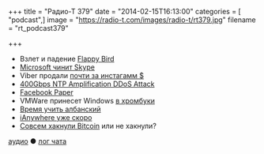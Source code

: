 +++
title = "Радио-Т 379"
date = "2014-02-15T16:13:00"
categories = [ "podcast",]
image = "https://radio-t.com/images/radio-t/rt379.jpg"
filename = "rt_podcast379"

+++

* Взлет и падение [Flappy Bird](http://www.wired.co.uk/news/archive/2014-02/13/flappy-bird)
* [Microsoft чинит Skype](http://www.theverge.com/2014/2/13/5407762/skype-message-sync-fixes-features)
* Viber  продали [почти за инстагамм $](http://recode.net/2014/02/13/rakuten-buys-messaging-company-viber-for-900-million/)
* [400Gbps NTP Amplification DDoS Attack](http://blog.cloudflare.com/technical-details-behind-a-400gbps-ntp-amplification-ddos-attack)
* [Facebook Paper](http://thenextweb.com/facebook/2014/02/13/10-days-facebook-paper-im-still-using/)
* VMWare принесет Windows [в хромбуки](http://googleenterprise.blogspot.com/2014/02/vmware-to-bring-traditional-windows_12.html)
* [Время учить албанский](http://blog.stackoverflow.com/2014/02/cant-we-all-be-reasonable-and-speak-english/)
* [iAnywhere уже скоро](http://appadvice.com/appnn/2014/02/report-apple-is-working-on-a-new-product-category-called-the-ianywhere)
* [Совсем хакнули Bitcoin](http://venturebeat.com/2014/02/14/flaw-in-bitcoin-exchange-shutdowns-2-7-million-theft-is-the-end-coming/) или не хакнули?

[аудио](http://cdn.radio-t.com/rt_podcast379.mp3) ● [лог чата](http://chat.radio-t.com/logs/radio-t-379.html)
<audio src="http://cdn.radio-t.com/rt_podcast379.mp3" preload="none"></audio>